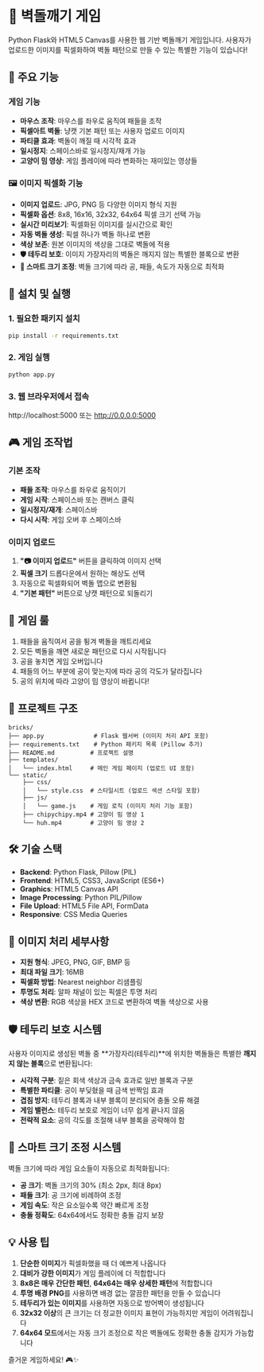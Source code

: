 # 🧱 벽돌깨기 게임

Python Flask와 HTML5 Canvas를 사용한 웹 기반 벽돌깨기 게임입니다.
사용자가 업로드한 이미지를 픽셀화하여 벽돌 패턴으로 만들 수 있는 특별한 기능이 있습니다!

## 🎨 주요 기능

### 게임 기능
- **마우스 조작**: 마우스를 좌우로 움직여 패들을 조작
- **픽셀아트 벽돌**: 냥캣 기본 패턴 또는 사용자 업로드 이미지
- **파티클 효과**: 벽돌이 깨질 때 시각적 효과
- **일시정지**: 스페이스바로 일시정지/재개 가능
- **고양이 밈 영상**: 게임 플레이에 따라 변화하는 재미있는 영상들

### 🖼️ 이미지 픽셀화 기능
- **이미지 업로드**: JPG, PNG 등 다양한 이미지 형식 지원
- **픽셀화 옵션**: 8x8, 16x16, 32x32, 64x64 픽셀 크기 선택 가능
- **실시간 미리보기**: 픽셀화된 이미지를 실시간으로 확인
- **자동 벽돌 생성**: 픽셀 하나가 벽돌 하나로 변환
- **색상 보존**: 원본 이미지의 색상을 그대로 벽돌에 적용
- **🛡️ 테두리 보호**: 이미지 가장자리의 벽돌은 깨지지 않는 특별한 블록으로 변환
- **🎯 스마트 크기 조정**: 벽돌 크기에 따라 공, 패들, 속도가 자동으로 최적화

## 🚀 설치 및 실행

### 1. 필요한 패키지 설치

```bash
pip install -r requirements.txt
```

### 2. 게임 실행

```bash
python app.py
```

### 3. 웹 브라우저에서 접속

http://localhost:5000 또는 http://0.0.0.0:5000

## 🎮 게임 조작법

### 기본 조작
- **패들 조작**: 마우스를 좌우로 움직이기
- **게임 시작**: 스페이스바 또는 캔버스 클릭
- **일시정지/재개**: 스페이스바
- **다시 시작**: 게임 오버 후 스페이스바

### 이미지 업로드
1. **"📷 이미지 업로드"** 버튼을 클릭하여 이미지 선택
2. **픽셀 크기** 드롭다운에서 원하는 해상도 선택
3. 자동으로 픽셀화되어 벽돌 맵으로 변환됨
4. **"기본 패턴"** 버튼으로 냥캣 패턴으로 되돌리기

## 🎯 게임 룰

1. 패들을 움직여서 공을 튕겨 벽돌을 깨트리세요
2. 모든 벽돌을 깨면 새로운 패턴으로 다시 시작됩니다
3. 공을 놓치면 게임 오버입니다
4. 패들의 어느 부분에 공이 맞는지에 따라 공의 각도가 달라집니다
5. 공의 위치에 따라 고양이 밈 영상이 바뀝니다!

## 📁 프로젝트 구조

```
bricks/
├── app.py              # Flask 웹서버 (이미지 처리 API 포함)
├── requirements.txt    # Python 패키지 목록 (Pillow 추가)
├── README.md          # 프로젝트 설명
├── templates/
│   └── index.html     # 메인 게임 페이지 (업로드 UI 포함)
└── static/
    ├── css/
    │   └── style.css  # 스타일시트 (업로드 섹션 스타일 포함)
    ├── js/
    │   └── game.js    # 게임 로직 (이미지 처리 기능 포함)
    ├── chipychipy.mp4 # 고양이 밈 영상 1
    └── huh.mp4        # 고양이 밈 영상 2
```

## 🛠️ 기술 스택

- **Backend**: Python Flask, Pillow (PIL)
- **Frontend**: HTML5, CSS3, JavaScript (ES6+)
- **Graphics**: HTML5 Canvas API
- **Image Processing**: Python PIL/Pillow
- **File Upload**: HTML5 File API, FormData
- **Responsive**: CSS Media Queries

## 🎨 이미지 처리 세부사항

- **지원 형식**: JPEG, PNG, GIF, BMP 등
- **최대 파일 크기**: 16MB
- **픽셀화 방법**: Nearest neighbor 리샘플링
- **투명도 처리**: 알파 채널이 있는 픽셀은 투명 처리
- **색상 변환**: RGB 색상을 HEX 코드로 변환하여 벽돌 색상으로 사용

## 🛡️ 테두리 보호 시스템

사용자 이미지로 생성된 벽돌 중 **가장자리(테두리)**에 위치한 벽돌들은 특별한 **깨지지 않는 블록**으로 변환됩니다:

- **시각적 구분**: 짙은 회색 색상과 금속 효과로 일반 블록과 구분
- **특별한 파티클**: 공이 부딪혔을 때 금색 반짝임 효과
- **겹침 방지**: 테두리 블록과 내부 블록이 분리되어 충돌 오류 해결
- **게임 밸런스**: 테두리 보호로 게임이 너무 쉽게 끝나지 않음
- **전략적 요소**: 공의 각도를 조절해 내부 블록을 공략해야 함

## 🎯 스마트 크기 조정 시스템

벽돌 크기에 따라 게임 요소들이 자동으로 최적화됩니다:

- **공 크기**: 벽돌 크기의 30% (최소 2px, 최대 8px)
- **패들 크기**: 공 크기에 비례하여 조정
- **게임 속도**: 작은 요소일수록 약간 빠르게 조정
- **충돌 정확도**: 64x64에서도 정확한 충돌 감지 보장

## 💡 사용 팁

1. **단순한 이미지**가 픽셀화했을 때 더 예쁘게 나옵니다
2. **대비가 강한 이미지**가 게임 플레이에 더 적합합니다
3. **8x8은 매우 간단한 패턴**, **64x64는 매우 상세한 패턴**에 적합합니다
4. **투명 배경 PNG**를 사용하면 배경 없는 깔끔한 패턴을 만들 수 있습니다
5. **테두리가 있는 이미지**를 사용하면 자동으로 방어벽이 생성됩니다
6. **32x32 이상**의 큰 크기는 더 정교한 이미지 표현이 가능하지만 게임이 어려워집니다
7. **64x64 모드**에서는 자동 크기 조정으로 작은 벽돌에도 정확한 충돌 감지가 가능합니다

즐거운 게임하세요! 🎮✨ 